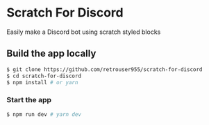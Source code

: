 # Scratch For Discord

Easily make a Discord bot using scratch styled blocks

## Build the app locally

```bash
$ git clone https://github.com/retrouser955/scratch-for-discord
$ cd scratch-for-discord
$ npm install # or yarn
```

### Start the app

```bash
$ npm run dev # yarn dev
```
